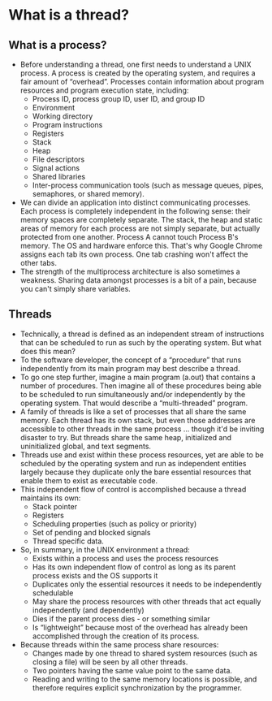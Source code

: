 # What is a thread?
## What is a process?
- Before understanding a thread, one first needs to understand a UNIX process. A process is created by the operating system, and requires a fair amount of “overhead”. Processes contain information about program resources and program execution state, including:
  - Process ID, process group ID, user ID, and group ID
  - Environment
  - Working directory
  - Program instructions
  - Registers
  - Stack
  - Heap
  - File descriptors
  - Signal actions
  - Shared libraries
  - Inter-process communication tools (such as message queues, pipes, semaphores, or shared memory).    
- We can divide an application into distinct communicating processes. Each process is completely independent in the following sense: their memory spaces are completely separate. The stack, the heap and static areas of memory for each process are not simply separate, but actually protected from one another. Process A cannot touch Process B's memory. The OS and hardware enforce this. That's why Google Chrome assigns each tab its own process. One tab crashing won't affect the other tabs.
- The strength of the multiprocess architecture is also sometimes a weakness. Sharing data amongst processes is a bit of a pain, because you can't simply share variables.
## Threads
- Technically, a thread is defined as an independent stream of instructions that can be scheduled to run as such by the operating system. But what does this mean?
- To the software developer, the concept of a “procedure” that runs independently from its main program may best describe a thread.
- To go one step further, imagine a main program (a.out) that contains a number of procedures. Then imagine all of these procedures being able to be scheduled to run simultaneously and/or independently by the operating system. That would describe a “multi-threaded” program.
- A family of threads is like a set of processes that all share the same memory. Each thread has its own stack, but even those addresses are accessible to other threads in the same process ... though it'd be inviting disaster to try. But threads share the same heap, initialized and uninitialized global, and text segments.
- Threads use and exist within these process resources, yet are able to be scheduled by the operating system and run as independent entities largely because they duplicate only the bare essential resources that enable them to exist as executable code.
- This independent flow of control is accomplished because a thread maintains its own:
  - Stack pointer
  - Registers
  - Scheduling properties (such as policy or priority)
  - Set of pending and blocked signals
  - Thread specific data.
- So, in summary, in the UNIX environment a thread:
  - Exists within a process and uses the process resources
  - Has its own independent flow of control as long as its parent process exists and the OS supports it
  - Duplicates only the essential resources it needs to be independently schedulable
  - May share the process resources with other threads that act equally independently (and dependently)
  - Dies if the parent process dies - or something similar
  - Is “lightweight” because most of the overhead has already been accomplished through the creation of its process.
- Because threads within the same process share resources:
  - Changes made by one thread to shared system resources (such as closing a file) will be seen by all other threads.
  - Two pointers having the same value point to the same data.
  - Reading and writing to the same memory locations is possible, and therefore requires explicit synchronization by the programmer.


